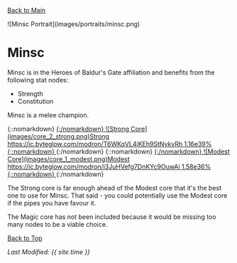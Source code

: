 [Back to Main](index.md)

<span id="minsc">
![Minsc Portrait](images/portraits/minsc.png)
</span>

# Minsc

Minsc is in the Heroes of Baldur's Gate affiliation and benefits from the following stat nodes:

* Strength
* Constitution

Minsc is a melee champion.

<span class="modronColumn">
{::nomarkdown}
    <a href="https://ic.byteglow.com/modron/T6WKqVL4iKEh9StNykvRh" target="_blank">
{:/nomarkdown}
    <span class="modronRow">
        <span class="modronIconFull">
            ![Strong Core](images/core_2_strong.png)Strong
        </span>
        <span class="modronLink">
            https://ic.byteglow.com/modron/T6WKqVL4iKEh9StNykvRh
        </span>
        <span class="modronDamage">
            1.16e39%
        </span>
    </span>
{::nomarkdown}
    </a>
{:/nomarkdown}
{::nomarkdown}
    <a href="https://ic.byteglow.com/modron/j3JuHVefg7DnKYc9OuwAi" target="_blank">
{:/nomarkdown}
    <span class="modronRow">
        <span class="modronIconFull">
            ![Modest Core](images/core_1_modest.png)Modest
        </span>
        <span class="modronLink">
            https://ic.byteglow.com/modron/j3JuHVefg7DnKYc9OuwAi
        </span>
        <span class="modronDamage">
            1.58e36%
        </span>
    </span>
{::nomarkdown}
    </a>
{:/nomarkdown}
</span>

The Strong core is far enough ahead of the Modest core that it's the best one to use for Minsc. That said - you could potentially use the Modest core if the pipes you have favour it.

The Magic core has not been included because it would be missing too many nodes to be a viable choice.

[Back to Top](#top)

*Last Modified: {{ site.time }}*
